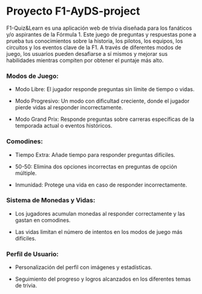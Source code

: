 # Proyecto F1-AyDS-project

F1-Quiz&Learn es una aplicación web de trivia diseñada para los fanáticos y/o aspirantes de la Fórmula 1. Este juego de preguntas y respuestas pone a prueba tus conocimientos sobre la historia, los pilotos, los equipos, los circuitos y los eventos clave de la F1. A través de diferentes modos de juego, los usuarios pueden desafiarse a sí mismos y mejorar sus habilidades mientras compiten por obtener el puntaje más alto.


### Modos de Juego:

* Modo Libre: El jugador responde preguntas sin límite de tiempo o vidas.

* Modo Progresivo: Un modo con dificultad creciente, donde el jugador pierde vidas al responder incorrectamente.

* Modo Grand Prix: Responde preguntas sobre carreras específicas de la temporada actual o eventos históricos.

### Comodines: 
* Tiempo Extra: Añade tiempo para responder preguntas difíciles.

* 50-50: Elimina dos opciones incorrectas en preguntas de opción múltiple.

* Inmunidad: Protege una vida en caso de responder incorrectamente.

### Sistema de Monedas y Vidas:

* Los jugadores acumulan monedas al responder correctamente y las gastan en comodines.

* Las vidas limitan el número de intentos en los modos de juego más difíciles.

### Perfil de Usuario:

* Personalización del perfil con imágenes y estadísticas.

* Seguimiento del progreso y logros alcanzados en los diferentes temas de trivia.